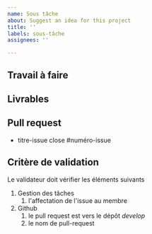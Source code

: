 ```yaml
---
name: Sous tâche
about: Suggest an idea for this project
title: ''
labels: sous-tâche
assignees: ''

---
```


## Travail à faire

##  Livrables

## Pull request
- titre-issue close #numéro-issue

##  Critère de validation

Le validateur doit vérifier les éléments suivants 

1. Gestion des tâches 
   1. l'affectation de l'issue au membre
2. Github
   1. le pull request est vers le dépôt *develop*
   2. le nom de pull-request
